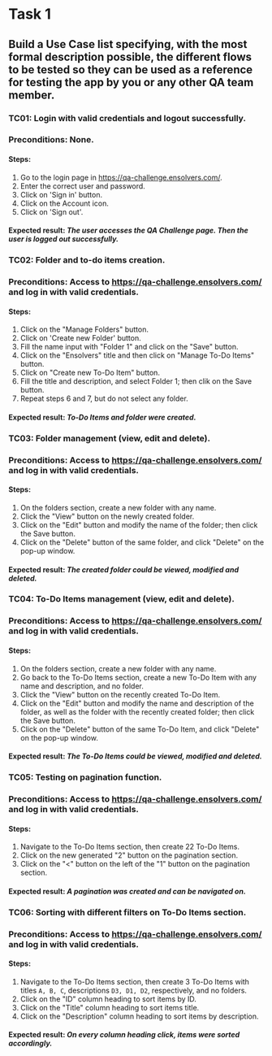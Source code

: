 # Task 1

## Build a Use Case list specifying, with the most formal description possible, the different flows to be tested so they can be used as a reference for testing the app by you or any other QA team member.

### TC01: Login with valid credentials and logout successfully.
### Preconditions: None.
#### Steps:
1. Go to the login page in https://qa-challenge.ensolvers.com/.
2. Enter the correct user and password.
3. Click on 'Sign in' button.
4. Click on the Account icon.
5. Click on 'Sign out'.	
#### **Expected result:** *The user accesses the QA Challenge page. Then the user is logged out successfully.*

### TC02: Folder and to-do items creation.
### Preconditions: Access to https://qa-challenge.ensolvers.com/ and log in with valid credentials.
#### Steps:
1. Click on the "Manage Folders" button.
2. Click on 'Create new Folder' button.
3. Fill the name input with "Folder 1" and click on the "Save" button.
4. Click on the "Ensolvers" title and then click on "Manage To-Do Items" button.
5. Click on "Create new To-Do Item" button.
6. Fill the title and description, and select Folder 1; then clik on the Save button.
7. Repeat steps 6 and 7, but do not select any folder.
#### **Expected result:** *To-Do Items and folder were created.*

### TC03: Folder management (view, edit and delete).
### Preconditions: Access to https://qa-challenge.ensolvers.com/ and log in with valid credentials.
#### Steps:
1. On the folders section, create a new folder with any name.
2. Click the "View" button on the newly created folder.
3. Click on the "Edit" button and modify the name of the folder; then click the Save button.
4. Click on the "Delete" button of the same folder, and click "Delete" on the pop-up window.
#### **Expected result:** *The created folder could be viewed, modified and deleted.*

### TC04: To-Do Items management (view, edit and delete).
### Preconditions: Access to https://qa-challenge.ensolvers.com/ and log in with valid credentials.
#### Steps:
1. On the folders section, create a new folder with any name.
2. Go back to the To-Do Items section, create a new To-Do Item with any name and description, and no folder.
2. Click the "View" button on the recently created To-Do Item.
3. Click on the "Edit" button and modify the name and description of the folder, as well as the folder with the recently created folder; then click the Save button.
4. Click on the "Delete" button of the same To-Do Item, and click "Delete" on the pop-up window.
#### **Expected result:** *The To-Do Items could be viewed, modified and deleted.*

### TC05: Testing on pagination function.
### Preconditions: Access to https://qa-challenge.ensolvers.com/ and log in with valid credentials.
#### Steps:
1. Navigate to the To-Do Items section, then create 22 To-Do Items.
2. Click on the new generated "2" button on the pagination section.
3. Click on the "<" button on the left of the "1" button on the pagination section.
#### **Expected result:** *A pagination was created and can be navigated on.*

### TC06: Sorting with different filters on To-Do Items section.
### Preconditions: Access to https://qa-challenge.ensolvers.com/ and log in with valid credentials.
#### Steps:
1. Navigate to the To-Do Items section, then create 3 To-Do Items with titles `A, B, C`, descriptions `D3, D1, D2`, respectively, and no folders.
2. Click on the "ID" column heading to sort items by ID.
3. Click on the "Title" column heading to sort items title.
4. Click on the "Description" column heading to sort items by description.
#### **Expected result:** *On every column heading click, items were sorted accordingly.*
